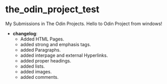 # the_odin_project_test

My Submissions in The Odin Projects.
Hello to Odin Project from windows!

- **changelog**:
	- Added HTML Pages.
	- added strong and emphasis tags.
	- added Paragraphs.
	- added interpage and external Hyperlinks.
	- added proper headings.
	- added lists.
	- added images.
	- added comments.